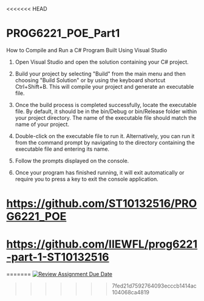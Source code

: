 <<<<<<< HEAD
# PROG6221_POE_Part1
How to Compile and Run a C# Program Built Using Visual Studio
1. Open Visual Studio and open the solution containing your C# project.

2. Build your project by selecting "Build" from the main menu and then choosing "Build Solution" or by using the keyboard shortcut Ctrl+Shift+B. This will compile your project and generate an executable file.

3. Once the build process is completed successfully, locate the executable file. By default, it should be in the bin/Debug or bin/Release folder within your project directory. The name of the executable file should match the name of your project.

4. Double-click on the executable file to run it. Alternatively, you can run it from the command prompt by navigating to the directory containing the executable file and entering its name.

5. Follow the prompts displayed on the console.

6. Once your program has finished running, it will exit automatically or require you to press a key to exit the console application.

# https://github.com/ST10132516/PROG6221_POE
# https://github.com/IIEWFL/prog6221-part-1-ST10132516
=======
[![Review Assignment Due Date](https://classroom.github.com/assets/deadline-readme-button-24ddc0f5d75046c5622901739e7c5dd533143b0c8e959d652212380cedb1ea36.svg)](https://classroom.github.com/a/Oa99dRjC)
>>>>>>> 7fed21d7592764093ecccb1414ac104068ca4819
